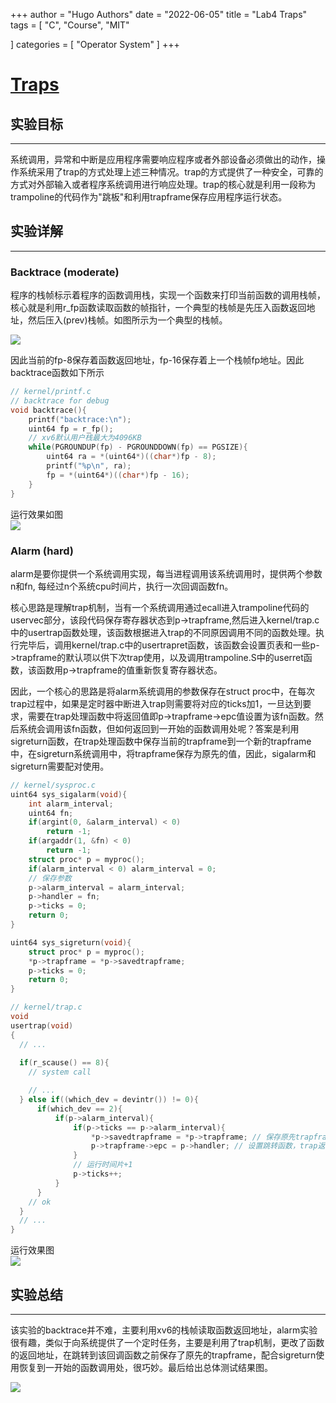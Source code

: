 +++
author = "Hugo Authors"
date = "2022-06-05"
title = "Lab4 Traps"
tags = [
    "C",
    "Course",
    "MIT"
    
]
categories = [
    "Operator System"
]
+++
# [Traps](https://pdos.csail.mit.edu/6.828/2020/labs/traps.html) 
## 实验目标
___

系统调用，异常和中断是应用程序需要响应程序或者外部设备必须做出的动作，操作系统采用了trap的方式处理上述三种情况。trap的方式提供了一种安全，可靠的方式对外部输入或者程序系统调用进行响应处理。trap的核心就是利用一段称为trampoline的代码作为"跳板"和利用trapframe保存应用程序运行状态。

## 实验详解
___
### Backtrace (moderate)
程序的栈帧标示着程序的函数调用栈，实现一个函数来打印当前函数的调用栈帧，核心就是利用r_fp函数读取函数的帧指针，一个典型的栈帧是先压入函数返回地址，然后压入(prev)栈帧。如图所示为一个典型的栈帧。    

![](https://raw.githubusercontent.com/Flash-boy/PicGo/master/6.S081/lab4-1.png) 

因此当前的fp-8保存着函数返回地址，fp-16保存着上一个栈帧fp地址。因此backtrace函数如下所示   

```c
// kernel/printf.c
// backtrace for debug
void backtrace(){
    printf("backtrace:\n");
    uint64 fp = r_fp();
    // xv6默认用户栈最大为4096KB
    while(PGROUNDUP(fp) - PGROUNDDOWN(fp) == PGSIZE){
        uint64 ra = *(uint64*)((char*)fp - 8);
        printf("%p\n", ra);
        fp = *(uint64*)((char*)fp - 16);
    }
}
```  
运行效果如图      
![](https://raw.githubusercontent.com/Flash-boy/PicGo/master/6.S081/lab4-2.png) 

###  Alarm (hard)
alarm是要你提供一个系统调用实现，每当进程调用该系统调用时，提供两个参数n和fn, 每经过n个系统cpu时间片，执行一次回调函数fn。   

核心思路是理解trap机制，当有一个系统调用通过ecall进入trampoline代码的uservec部分，该段代码保存寄存器状态到p->trapframe,然后进入kernel/trap.c中的usertrap函数处理，该函数根据进入trap的不同原因调用不同的函数处理。执行完毕后，调用kernel/trap.c中的usertrapret函数，该函数会设置页表和一些p->trapframe的默认项以供下次trap使用，以及调用trampoline.S中的userret函数，该函数用p->trapframe的值重新恢复寄存器状态。

因此，一个核心的思路是将alarm系统调用的参数保存在struct proc中，在每次trap过程中，如果是定时器中断进入trap则需要将对应的ticks加1，一旦达到要求，需要在trap处理函数中将返回值即p->trapframe->epc值设置为该fn函数。然后系统会调用该fn函数，但如何返回到一开始的函数调用处呢？答案是利用sigreturn函数，在trap处理函数中保存当前的trapframe到一个新的trapframe中，在sigreturn系统调用中，将trapframe保存为原先的值，因此，sigalarm和sigreturn需要配对使用。

```c
// kernel/sysproc.c
uint64 sys_sigalarm(void){
    int alarm_interval;
    uint64 fn;
    if(argint(0, &alarm_interval) < 0)
        return -1;
    if(argaddr(1, &fn) < 0)
        return -1;
    struct proc* p = myproc();
    if(alarm_interval < 0) alarm_interval = 0;
    // 保存参数
    p->alarm_interval = alarm_interval; 
    p->handler = fn;
    p->ticks = 0;
    return 0;
}

uint64 sys_sigreturn(void){
    struct proc* p = myproc();
    *p->trapframe = *p->savedtrapframe;
    p->ticks = 0;
    return 0;
}

// kernel/trap.c
void
usertrap(void)
{
  // ...
  
  if(r_scause() == 8){
    // system call

    // ...
  } else if((which_dev = devintr()) != 0){
      if(which_dev == 2){
          if(p->alarm_interval){
              if(p->ticks == p->alarm_interval){
                  *p->savedtrapframe = *p->trapframe; // 保存原先trapframe
                  p->trapframe->epc = p->handler; // 设置跳转函数，trap返回指向该函数
              }
              // 运行时间片+1
              p->ticks++;
          }
      }
    // ok
  } 
  // ...
}
```  

运行效果图    
![](https://raw.githubusercontent.com/Flash-boy/PicGo/master/6.S081/lab4-3.png)

## 实验总结
___
该实验的backtrace并不难，主要利用xv6的栈帧读取函数返回地址，alarm实验很有趣，类似于向系统提供了一个定时任务，主要是利用了trap机制，更改了函数的返回地址，在跳转到该回调函数之前保存了原先的trapframe，配合sigreturn使用恢复到一开始的函数调用处，很巧妙。最后给出总体测试结果图。   

![](https://raw.githubusercontent.com/Flash-boy/PicGo/master/6.S081/lab4-4.png)
